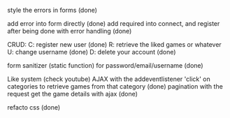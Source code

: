 style the errors in forms (done)

add error into form directly (done)
add required into connect, and register after being done with error handling (done)

CRUD:
C: register new user (done)
R: retrieve the liked games or whatever 
U: change username (done)
D: delete your account (done)

form sanitizer (static function)
for password/email/username (done)


Like system (check youtube)
AJAX with the addeventlistener 'click' on categories to retrieve games from that category (done)
pagination with the request
get the game details with ajax (done)

refacto css (done)
 
